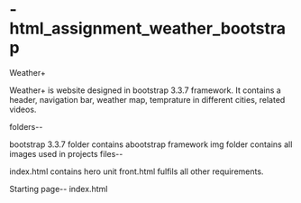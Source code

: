 # -html_assignment_weather_bootstrap

Weather+

Weather+ is website designed in bootstrap 3.3.7 framework. It contains a header, navigation bar, weather map,
temprature in different cities, related videos.
  
folders--

bootstrap 3.3.7 folder contains abootstrap framework
img folder contains all images used in projects
files--

index.html contains hero unit
front.html fulfils all other requirements.


Starting page-- index.html

